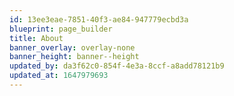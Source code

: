 ```yaml
---
id: 13ee3eae-7851-40f3-ae84-947779ecbd3a
blueprint: page_builder
title: About
banner_overlay: overlay-none
banner_height: banner--height
updated_by: da3f62c0-854f-4e3a-8ccf-a8add78121b9
updated_at: 1647979693
---
```

